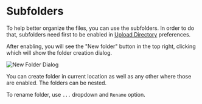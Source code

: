 <!--
    This source file is part of the open source project
    ExpressionEngine User Guide (https://github.com/ExpressionEngine/ExpressionEngine-User-Guide)

    @link      https://expressionengine.com/
    @copyright Copyright (c) 2003-2020, Packet Tide, LLC (https://packettide.com)
    @license   https://expressionengine.com/license Licensed under Apache License, Version 2.0
-->
# Subfolders

To help better organize the files, you can use the subfolders. In order to do that, subfolders need first to be enabled in [Upload Directory](control-panel/file-manager/upload-directories.md) preferences.

After enabling, you will see the "New folder" button in the top right, clicking which will show the folder creation dialog.

![New Folder Dialog](_images/cp-file-manager-new-folder.png)

You can create folder in current location as well as any other where those are enabled. The folders can be nested.

To rename folder, use `...` dropdown and `Rename` option.